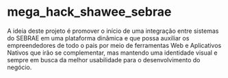 # mega_hack_shawee_sebrae
A ideia deste projeto é promover o início de uma integração entre sistemas do SEBRAE em uma plataforma dinâmica e que possa auxiliar os empreendedores de todo o pais por meio de ferramentas Web e Aplicativos Nativos que irão se complementar, mas mantendo uma identidade visual e sempre em busca da melhor usabilidade para o desenvolvimento do negócio.
